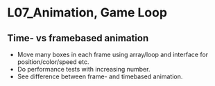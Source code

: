 # L07_Animation, Game Loop

## Time- vs framebased animation

- Move many boxes in each frame using array/loop and interface for position/color/speed etc.
- Do performance tests with increasing number.
- See difference between frame- and timebased animation.
